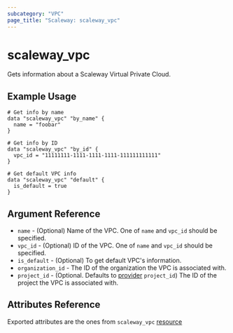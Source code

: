 ```yaml
---
subcategory: "VPC"
page_title: "Scaleway: scaleway_vpc"
---
```


# scaleway_vpc

Gets information about a Scaleway Virtual Private Cloud.

## Example Usage

```hcl
# Get info by name
data "scaleway_vpc" "by_name" {
  name = "foobar"
}

# Get info by ID
data "scaleway_vpc" "by_id" {
  vpc_id = "11111111-1111-1111-1111-111111111111"
}

# Get default VPC info
data "scaleway_vpc" "default" {
  is_default = true
}
```

## Argument Reference

* `name` - (Optional) Name of the VPC. One of `name` and `vpc_id` should be specified.
* `vpc_id` - (Optional) ID of the VPC. One of `name` and `vpc_id` should be specified.
* `is_default` - (Optional) To get default VPC's information.
* `organization_id` - The ID of the organization the VPC is associated with.
* `project_id` - (Optional. Defaults to [provider](../index.md#project_id) `project_id`) The ID of the project the VPC is associated with.

## Attributes Reference

Exported attributes are the ones from `scaleway_vpc` [resource](../resources/vpc.md)

